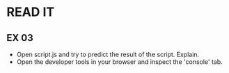 # READ IT
## EX 03
* Open script.js and try to predict the result of the script. Explain.
* Open the developer tools in your browser and inspect the 'console' tab.


